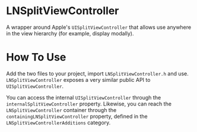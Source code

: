 LNSplitViewController
=====================

A wrapper around Apple's ```UISplitViewController``` that allows use anywhere in the view hierarchy (for example, display modally).

How To Use
==========

Add the two files to your project, import ```LNSplitViewController.h``` and use.
```LNSplitViewController``` exposes a very similar public API to ```UISplitViewController```.

You can access the internal ```UISplitViewController``` through the ```internalSplitViewController``` property. Likewise, you can reach the ```LNSplitViewController``` container through the ```containingLNSplitViewController``` property, defined in the ```LNSplitViewControllerAdditions``` category.